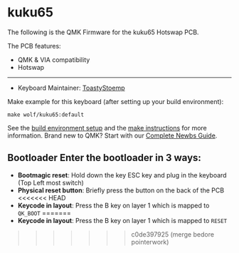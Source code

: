 # kuku65

The following is the QMK Firmware for the kuku65 Hotswap PCB.

The PCB features:
* QMK & VIA compatibility
* Hotswap

---

* Keyboard Maintainer: [ToastyStoemp](https://github.com/ToastyStoemp)

Make example for this keyboard (after setting up your build environment):

    make wolf/kuku65:default

See the [build environment setup](https://docs.qmk.fm/#/getting_started_build_tools) and the [make instructions](https://docs.qmk.fm/#/getting_started_make_guide) for more information. Brand new to QMK? Start with our [Complete Newbs Guide](https://docs.qmk.fm/#/newbs).

## Bootloader Enter the bootloader in 3 ways: 
* **Bootmagic reset**: Hold down the key ESC key and plug in the keyboard (Top Left most switch)
* **Physical reset button**: Briefly press the button on the back of the PCB
<<<<<<< HEAD
* **Keycode in layout**: Press the B key on layer 1 which is mapped to `QK_BOOT`
=======
* **Keycode in layout**: Press the B key on layer 1 which is mapped to `RESET`
>>>>>>> c0de397925 (merge bedore pointerwork)
